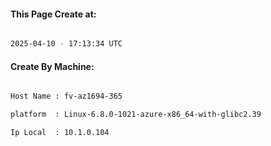 
   
#### This Page Create at:

```bash

2025-04-10 - 17:13:34 UTC

```

#### Create By Machine:

```bash

Host Name : fv-az1694-365

platform  : Linux-6.8.0-1021-azure-x86_64-with-glibc2.39

Ip Local  : 10.1.0.104

```

